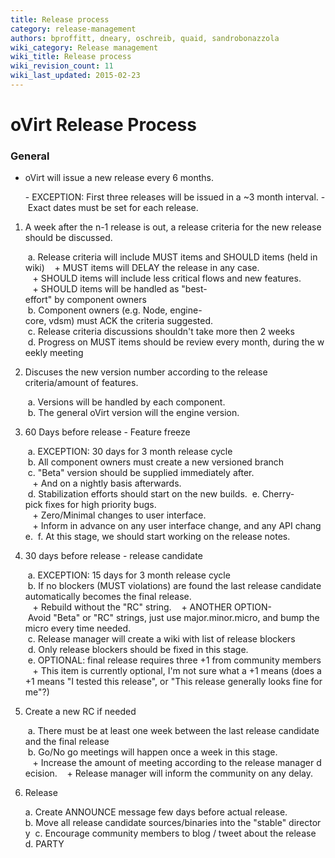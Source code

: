```yaml
---
title: Release process
category: release-management
authors: bproffitt, dneary, oschreib, quaid, sandrobonazzola
wiki_category: Release management
wiki_title: Release process
wiki_revision_count: 11
wiki_last_updated: 2015-02-23
---
```


# oVirt Release Process

### General

*   oVirt will issue a new release every 6 months.

      - EXCEPTION: First three releases will be issued in a ~3 month interval.
      - Exact dates must be set for each release.

1. A week after the n-1 release is out, a release criteria for the new release should be discussed.

       a. Release criteria will include MUST items and SHOULD items (held in wiki)
         + MUST items will DELAY the release in any case.
         + SHOULD items will include less critical flows and new features.
         + SHOULD items will be handled as "best-effort" by component owners
       b. Component owners (e.g. Node, engine-core, vdsm) must ACK the criteria suggested.
       c. Release criteria discussions shouldn't take more then 2 weeks
       d. Progress on MUST items should be review every month, during the weekly meeting

3. Discuses the new version number according to the release criteria/amount of features.

       a. Versions will be handled by each component.
       b. The general oVirt version will the engine version.

5. 60 Days before release - Feature freeze

       a. EXCEPTION: 30 days for 3 month release cycle 
       b. All component owners must create a new versioned branch
       c. "Beta" version should be supplied immediately after.
         + And on a nightly basis afterwards.
       d. Stabilization efforts should start on the new builds.
       e. Cherry-pick fixes for high priority bugs.
         + Zero/Minimal changes to user interface.
         + Inform in advance on any user interface change, and any API change.
       f. At this stage, we should start working on the release notes.

6. 30 days before release - release candidate

       a. EXCEPTION: 15 days for 3 month release cycle
       b. If no blockers (MUST violations) are found the last release candidate automatically becomes the final release.
         + Rebuild without the "RC" string.
         + ANOTHER OPTION- Avoid "Beta" or "RC" strings, just use major.minor.micro, and bump the micro every time needed.
       c. Release manager will create a wiki with list of release blockers
       d. Only release blockers should be fixed in this stage.
       e. OPTIONAL: final release requires three +1 from community members
         + This item is currently optional, I'm not sure what a +1 means (does a +1 means "I tested this release", or "This release generally looks fine for me"?)
       

7. Create a new RC if needed

       a. There must be at least one week between the last release candidate and the final release
       b. Go/No go meetings will happen once a week in this stage.
         + Increase the amount of meeting according to the release manager decision.
         + Release manager will inform the community on any delay.

8. Release

      a. Create ANNOUNCE message few days before actual release.
      b. Move all release candidate sources/binaries into the "stable" directory 
      c. Encourage community members to blog / tweet about the release
      d. PARTY
